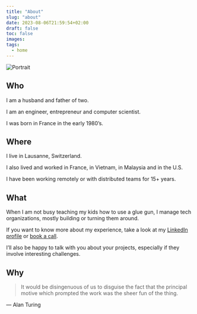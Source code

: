 ```yaml
---
title: "About"
slug: "about"
date: 2023-08-06T21:59:54+02:00
draft: false
toc: false
images:
tags:
  - home
---
```


![Portrait](/me.jpg)

## Who

I am a husband and father of two.

I am an engineer, entrepreneur and computer scientist.

I was born in France in the early 1980’s.

## Where

I live in Lausanne, Switzerland.

I also lived and worked in France, in Vietnam, in Malaysia and in the U.S.

I have been working remotely or with distributed teams for 15+ years.

## What

When I am not busy teaching my kids how to use a glue gun, I manage tech organizations, mostly building or turning them around.

If you want to know more about my experience, take a look at my [LinkedIn profile](../cv) or [book a call](../cal).

I’ll also be happy to talk with you about your projects, especially if they involve interesting challenges.

## Why

> It would be disingenuous of us to disguise the fact that the principal motive which prompted the work was the sheer fun of the thing.

― Alan Turing